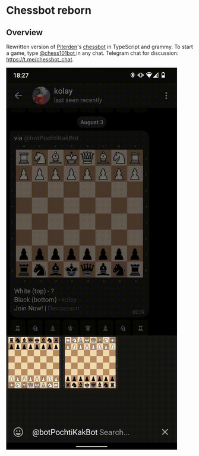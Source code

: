 # Chessbot reborn

## Overview
Rewritten version of [Piterden](https://github.com/Piterden)'s [chessbot](https://github.com/piterden/chessbot)  in TypeScript and grammy.
To start a game, type [@chess101bot ](https://t.me/chess101bot ) in any chat.
Telegram chat for discussion: https://t.me/chessbot_chat.

![](assets/preview.gif)
